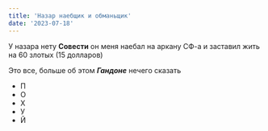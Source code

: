 ```yaml
---
title: 'Назар наебщик и обманьщик'
date: '2023-07-18'
---
```


У назара нету **Совести** он меня наебал на аркану СФ-а и заставил жить на 60 злотых (15 долларов)

Это все, больше об этом _**Гандоне**_ нечего сказать

- П
- О
- Х
- У
- Й